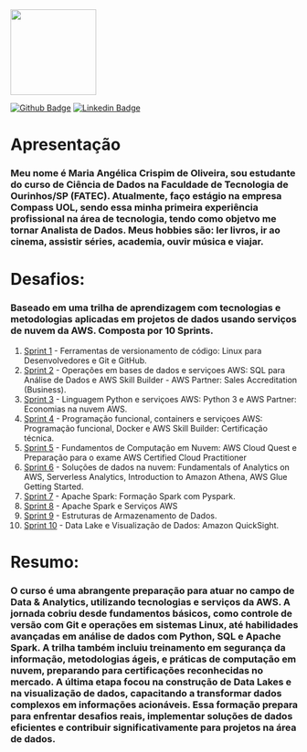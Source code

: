 
<img src="https://avatars.githubusercontent.com/u/142120467?v=4" width="150">

[![Github Badge](https://img.shields.io/badge/-Github-000?style=flat-square&logo=Github&logoColor=white&link=https://github.com/)](https://github.com/mariaangelicaoliveira)
[![Linkedin Badge](https://img.shields.io/badge/-LinkedIn-blue?style=flat-square&logo=Linkedin&logoColor=white&link=https://www.linkedin.com/in/mariaangelicaoliveira/)](https://www.linkedin.com/in/mariaangelicaoliveira/)

# Apresentação
### Meu nome é Maria Angélica Crispim de Oliveira, sou estudante do curso de Ciência de Dados na Faculdade de Tecnologia de Ourinhos/SP (FATEC). Atualmente, faço estágio na empresa Compass UOL, sendo essa minha primeira experiência profissional na área de tecnologia, tendo como objetvo me tornar Analista de Dados. Meus hobbies são: ler livros, ir ao cinema, assistir séries, academia, ouvir música e viajar.


# Desafios: 
### Baseado em uma trilha de aprendizagem com tecnologias e metodologias aplicadas em projetos de dados usando serviços de nuvem da AWS. Composta por 10 Sprints.

1. [Sprint 1](Sprint_1/README.md) -  Ferramentas de versionamento de código: Linux para Desenvolvedores e Git e GitHub.
2. [Sprint 2](Sprint_2/README.md) - Operações em bases de dados e serviçoes AWS: SQL para Análise de Dados e AWS Skill Builder - AWS Partner: Sales Accreditation (Business).
3. [Sprint 3](Sprint_3/README.md) -  Linguagem Python e serviçoes AWS: Python 3 e AWS Partner: Economias na nuvem AWS.
4. [Sprint 4](Sprint_4/README.md) - Programação funcional, containers e serviçoes AWS: Programação funcional, Docker e AWS Skill Builder: Certificação técnica.
5. [Sprint 5](Sprint_5/README.md) - Fundamentos de Computação em Nuvem: AWS Cloud Quest e Preparação para o exame AWS Certified Cloud Practitioner
6. [Sprint 6](Sprint_6/README.md) - Soluções de dados na nuvem: Fundamentals of Analytics on AWS, Serverless Analytics, Introduction to Amazon Athena, AWS Glue Getting Started.
7. [Sprint 7](Sprint_7/README.md) - Apache Spark: Formação Spark com Pyspark.
8. [Sprint 8](Sprint_8/README.md) - Apache Spark e Serviços AWS
9. [Sprint 9](Sprint_9/README.md) - Estruturas de Armazenamento de Dados.
10. [Sprint 10](Sprint_10/README.md) - Data Lake e Visualização de Dados: Amazon QuickSight.


# Resumo:
### O curso é uma abrangente preparação para atuar no campo de Data & Analytics, utilizando tecnologias e serviços da AWS. A jornada cobriu desde fundamentos básicos, como controle de versão com Git e operações em sistemas Linux, até habilidades avançadas em análise de dados com Python, SQL e Apache Spark. A trilha também incluiu treinamento em segurança da informação, metodologias ágeis, e práticas de computação em nuvem, preparando para certificações reconhecidas no mercado. A última etapa focou na construção de Data Lakes e na visualização de dados, capacitando a transformar dados complexos em informações acionáveis. Essa formação prepara para enfrentar desafios reais, implementar soluções de dados eficientes e contribuir significativamente para projetos na área de dados.

